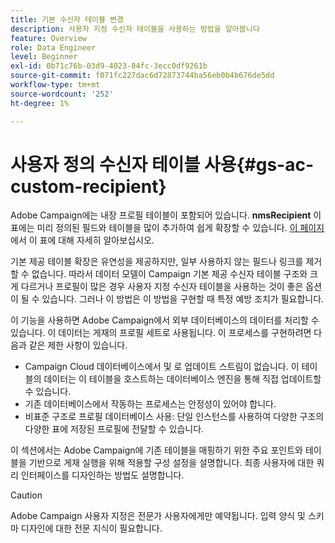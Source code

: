 ```yaml
---
title: 기본 수신자 테이블 변경
description: 사용자 지정 수신자 테이블을 사용하는 방법을 알아봅니다
feature: Overview
role: Data Engineer
level: Beginner
exl-id: 0b71c76b-03d9-4023-84fc-3ecc0df9261b
source-git-commit: f071fc227dac6d72873744ba56eb0b4b676de5dd
workflow-type: tm+mt
source-wordcount: '252'
ht-degree: 1%

---
```


# 사용자 정의 수신자 테이블 사용{#gs-ac-custom-recipient}

Adobe Campaign에는 내장 프로필 테이블이 포함되어 있습니다. **nmsRecipient** 이 표에는 미리 정의된 필드와 테이블을 많이 추가하여 쉽게 확장할 수 있습니다. [이 페이지](datamodel.md#ootb-profiles)에서 이 표에 대해 자세히 알아보십시오.

기본 제공 테이블 확장은 유연성을 제공하지만, 일부 사용하지 않는 필드나 링크를 제거할 수 없습니다. 따라서 데이터 모델이 Campaign 기본 제공 수신자 테이블 구조와 크게 다르거나 프로필이 많은 경우 사용자 지정 수신자 테이블을 사용하는 것이 좋은 옵션이 될 수 있습니다.  그러나 이 방법은 이 방법을 구현할 때 특정 예방 조치가 필요합니다.

이 기능을 사용하면 Adobe Campaign에서 외부 데이터베이스의 데이터를 처리할 수 있습니다. 이 데이터는 게재의 프로필 세트로 사용됩니다. 이 프로세스를 구현하려면 다음과 같은 제한 사항이 있습니다.

* Campaign Cloud 데이터베이스에서 및 로 업데이트 스트림이 없습니다. 이 테이블의 데이터는 이 테이블을 호스트하는 데이터베이스 엔진을 통해 직접 업데이트할 수 있습니다.
* 기존 데이터베이스에서 작동하는 프로세스는 안정성이 있어야 합니다.
* 비표준 구조로 프로필 데이터베이스 사용: 단일 인스턴스를 사용하여 다양한 구조의 다양한 표에 저장된 프로필에 전달할 수 있습니다.

이 섹션에서는 Adobe Campaign에 기존 테이블을 매핑하기 위한 주요 포인트와 테이블을 기반으로 게재 실행을 위해 적용할 구성 설정을 설명합니다. 최종 사용자에 대한 쿼리 인터페이스를 디자인하는 방법도 설명합니다.

>[!CAUTION]
>
>Adobe Campaign 사용자 지정은 전문가 사용자에게만 예약됩니다. 입력 양식 및 스키마 디자인에 대한 전문 지식이 필요합니다.


